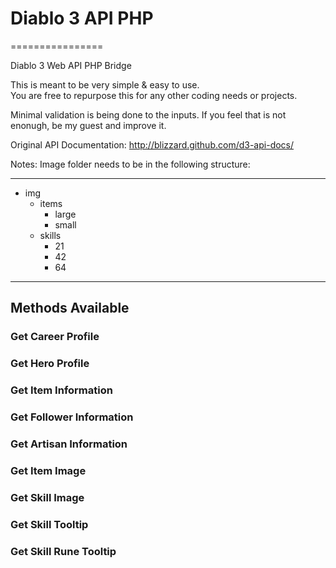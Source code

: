# Diablo 3 API PHP
================

Diablo 3 Web API PHP Bridge

This is meant to be very simple & easy to use.  
You are free to repurpose this for any other coding needs or projects.  

Minimal validation is being done to the inputs. If you feel that is not enonugh, be my guest and improve it.

Original API Documentation: http://blizzard.github.com/d3-api-docs/

Notes: 
Image folder needs to be in the following structure: 
- - -
- img 
  - items
    - large
    - small
  - skills
    - 21
    - 42
    - 64  

- - -

## Methods Available

### Get Career Profile
### Get Hero Profile
### Get Item Information
### Get Follower Information
### Get Artisan Information        

### Get Item Image
### Get Skill Image
### Get Skill Tooltip
### Get Skill Rune Tooltip
